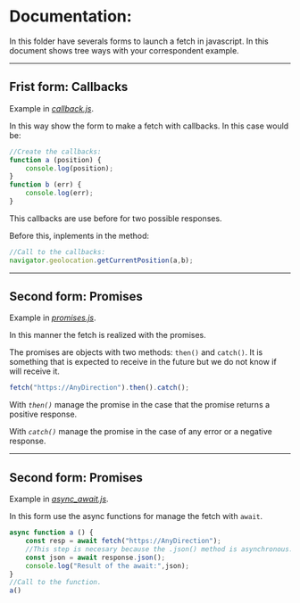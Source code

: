 # **Documentation:**

In this folder have severals forms to launch a fetch in javascript. In this document shows tree ways with your correspondent example.

---

## Frist form: **Callbacks**

Example in [*callback.js*](callbacks.js).

In this way show the form to make a fetch with callbacks. In this case would be:

```javascript
//Create the callbacks:
function a (position) {
    console.log(position);
}
function b (err) {
    console.log(err);
}
```
This callbacks are use before for two possible responses. 

Before this, inplements in the method: 
```javascript
//Call to the callbacks:
navigator.geolocation.getCurrentPosition(a,b);
```
---

## Second form: **Promises**

Example in [*promises.js*](promises.js).

In this manner the fetch is realized with the promises.

The promises are objects with two methods: `then()` and `catch()`. It is something that is expected to receive in the future but we do not know if will receive it.

```javascript
fetch("https://AnyDirection").then().catch();

```
With *`then()`* manage the promise in the case that the promise returns a positive response.

With *`catch()`* manage the promise in the case of any error or a negative response.

---

## Second form: **Promises**

Example in [*async_await.js*](async_await.js).

In this form use the async functions for manage the fetch with `await`.

```javascript 
async function a () {
    const resp = await fetch("https://AnyDirection");
    //This step is necesary because the .json() method is asynchronous.
    const json = await response.json();
    console.log("Result of the await:",json);
}
//Call to the function.
a()